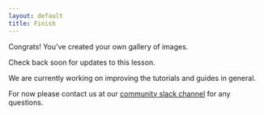 ```yaml
---
layout: default
title: Finish
---
```


Congrats! You've created your own gallery of images. 

Check back soon for updates to this lesson. 

We are currently working on improving the tutorials and guides in general. 

For now please contact us at our [community slack channel](https://famous-community.slack.com/messages) for any questions.

